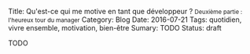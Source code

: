Title: Qu'est-ce qui me motive en tant que développeur ? <small>Deuxième partie : l'heureux tour du manager</small>
Category: Blog
Date: 2016-07-21
Tags: quotidien, vivre ensemble, motivation, bien-être
Sumary: TODO
Status: draft

TODO
